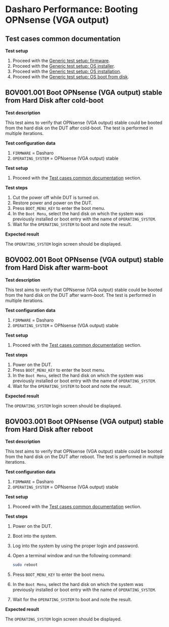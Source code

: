 # Dasharo Performance: Booting OPNsense (VGA output)

## Test cases common documentation

**Test setup**

1. Proceed with the
   [Generic test setup: firmware](../../generic-test-setup/#firmware).
1. Proceed with the
   [Generic test setup: OS installer](../../generic-test-setup/#os-installer).
1. Proceed with the
   [Generic test setup: OS installation](../../generic-test-setup/#os-installation).
1. Proceed with the
   [Generic test setup: OS boot from disk](../../generic-test-setup/#os-boot-from-disk).

## BOV001.001 Boot OPNsense (VGA output) stable from Hard Disk after cold-boot

**Test description**

This test aims to verify that OPNsense (VGA output) stable could be booted
from the hard disk on the DUT after cold-boot. The test is performed in multiple
iterations.

**Test configuration data**

1. `FIRMWARE` = Dasharo
1. `OPERATING_SYSTEM` = OPNsense (VGA output) stable

**Test setup**

1. Proceed with the
   [Test cases common documentation](#test-cases-common-documentation) section.

**Test steps**

1. Cut the power off while DUT is turned on.
1. Restore power and power on the DUT.
1. Press `BOOT_MENU_KEY` to enter the boot menu.
1. In the `Boot Menu`, select the hard disk on which the system was previously
   installed or boot entry with the name of `OPERATING_SYSTEM`.
1. Wait for the `OPERATING_SYSTEM` to boot and note the result.

**Expected result**

The `OPERATING_SYSTEM` login screen should be displayed.

## BOV002.001 Boot OPNsense (VGA output) stable from Hard Disk after warm-boot

**Test description**

This test aims to verify that OPNsense (VGA output) stable could be booted
from the hard disk on the DUT after warm-boot. The test is performed in multiple
iterations.

**Test configuration data**

1. `FIRMWARE` = Dasharo
1. `OPERATING_SYSTEM` = OPNsense (VGA output) stable

**Test setup**

1. Proceed with the
   [Test cases common documentation](#test-cases-common-documentation) section.

**Test steps**

1. Power on the DUT.
1. Press `BOOT_MENU_KEY` to enter the boot menu.
1. In the `Boot Menu`, select the hard disk on which the system was previously
   installed or boot entry with the name of `OPERATING_SYSTEM`.
1. Wait for the `OPERATING_SYSTEM` to boot and note the result.

**Expected result**

The `OPERATING_SYSTEM` login screen should be displayed.

## BOV003.001 Boot OPNsense (VGA output) stable from Hard Disk after reboot

**Test description**

This test aims to verify that OPNsense (VGA output) stable could be booted
from the hard disk on the DUT after reboot. The test is performed in multiple
iterations.

**Test configuration data**

1. `FIRMWARE` = Dasharo
1. `OPERATING_SYSTEM` = OPNsense (VGA output) stable

**Test setup**

1. Proceed with the
   [Test cases common documentation](#test-cases-common-documentation) section.

**Test steps**

1. Power on the DUT.
1. Boot into the system.
1. Log into the system by using the proper login and password.
1. Open a terminal window and run the following command:

    ```bash
    sudo reboot
    ```

1. Press `BOOT_MENU_KEY` to enter the boot menu.
1. In the `Boot Menu`, select the hard disk on which the system was previously
   installed or boot entry with the name of `OPERATING_SYSTEM`.
1. Wait for the `OPERATING_SYSTEM` to boot and note the result.

**Expected result**

The `OPERATING_SYSTEM` login screen should be displayed.

